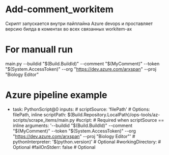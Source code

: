 # Add-comment_workitem
Скрипт запускается внутри пайплайна Azure devops и проставляет версию билда в коментах во всех связанных workitem-ах
# For manuall run
main.py --buildid "$(Build.BuildId)" --comment "$(MyComment)" --token "$(System.AccessToken)" --org "https://dev.azure.com/arxspan" --proj "Biology Editor"

# Azure pipeline example
- task: PythonScript@0
        inputs:
          # scriptSource: 'filePath' # Options: filePath, inline
          scriptPath: $(Build.Repository.LocalPath)/ops-tools/az-scripts/scrape_items/main.py  
          #script: # Required when scriptSource == inline
          arguments: '--buildid "$(Build.BuildId)" --comment "$(MyComment)" --token "$(System.AccessToken)" --org "https://dev.azure.com/arxspan" --proj "Biology Editor"'
          # pythonInterpreter: '$(python.version)' # Optional
          #workingDirectory: # Optional
          #failOnStderr: false # Optional

